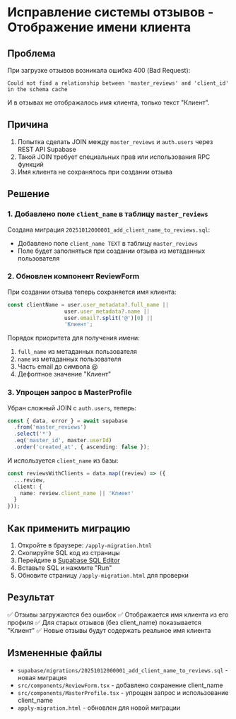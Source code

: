 # Исправление системы отзывов - Отображение имени клиента

## Проблема
При загрузке отзывов возникала ошибка 400 (Bad Request):
```
Could not find a relationship between 'master_reviews' and 'client_id' in the schema cache
```

И в отзывах не отображалось имя клиента, только текст "Клиент".

## Причина
1. Попытка сделать JOIN между `master_reviews` и `auth.users` через REST API Supabase
2. Такой JOIN требует специальных прав или использования RPC функций
3. Имя клиента не сохранялось при создании отзыва

## Решение

### 1. Добавлено поле `client_name` в таблицу `master_reviews`

Создана миграция `20251012000001_add_client_name_to_reviews.sql`:
- Добавлено поле `client_name TEXT` в таблицу `master_reviews`
- Поле будет заполняться при создании отзыва из метаданных пользователя

### 2. Обновлен компонент ReviewForm

При создании отзыва теперь сохраняется имя клиента:
```typescript
const clientName = user.user_metadata?.full_name ||
                  user.user_metadata?.name ||
                  user.email?.split('@')[0] ||
                  'Клиент';
```

Порядок приоритета для получения имени:
1. `full_name` из метаданных пользователя
2. `name` из метаданных пользователя
3. Часть email до символа @
4. Дефолтное значение "Клиент"

### 3. Упрощен запрос в MasterProfile

Убран сложный JOIN с `auth.users`, теперь:
```typescript
const { data, error } = await supabase
  .from('master_reviews')
  .select('*')
  .eq('master_id', master.userId)
  .order('created_at', { ascending: false });
```

И используется `client_name` из базы:
```typescript
const reviewsWithClients = data.map((review) => ({
  ...review,
  client: {
    name: review.client_name || 'Клиент'
  }
}));
```

## Как применить миграцию

1. Откройте в браузере: `/apply-migration.html`
2. Скопируйте SQL код из страницы
3. Перейдите в [Supabase SQL Editor](https://supabase.com/dashboard/project/budlyqnloyiyexsocpbb/sql/new)
4. Вставьте SQL и нажмите "Run"
5. Обновите страницу `/apply-migration.html` для проверки

## Результат

✅ Отзывы загружаются без ошибок
✅ Отображается имя клиента из его профиля
✅ Для старых отзывов (без client_name) показывается "Клиент"
✅ Новые отзывы будут содержать реальное имя клиента

## Измененные файлы

- `supabase/migrations/20251012000001_add_client_name_to_reviews.sql` - новая миграция
- `src/components/ReviewForm.tsx` - добавлено сохранение client_name
- `src/components/MasterProfile.tsx` - упрощен запрос и использование client_name
- `apply-migration.html` - обновлен для новой миграции
